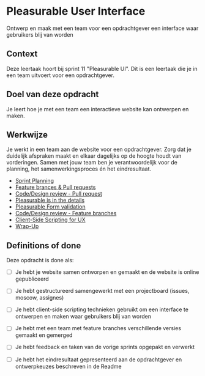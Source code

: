 # Pleasurable User Interface

Ontwerp en maak met een team voor een opdrachtgever een interface waar gebruikers blij van worden



## Context

Deze leertaak hoort bij sprint 11 "Pleasurable UI". Dit is een leertaak die je in een team uitvoert voor een opdrachtgever.


## Doel van deze opdracht
Je leert hoe je met een team een interactieve website kan ontwerpen en maken.

## Werkwijze
Je werkt in een team aan de website voor een opdrachtgever. 
Zorg dat je duidelijk afspraken maakt en elkaar dagelijks op de hoogte houdt van vorderingen. Samen met jouw team ben je verantwoordelijk voor de planning, het samenwerkingsproces én het eindresultaat.


- [Sprint Planning](sprint-planning.md)
- [Feature brances & Pull requests](feature-branches-en-pull-requests.md)
- [Code/Design review - Pull request](code-design-review-pull-request.md)
- [Pleasurable is in the details](pleasurable-is-in-the-details.md)
- [Pleasurable Form validation](pleasurable-form-validation.md)
- [Code/Design review - Feature branches](code-design-review-feature-branches.md)
- [Client-Side Scripting for UX](client-side-scripting-for-ux.md)
- [Wrap-Up](wrap-up.md)


## Definitions of done

Deze opdracht is done als:

- [ ]  Je hebt je website samen ontworpen en gemaakt en de website is online gepubliceerd 
- [ ]  Je hebt gestructureerd samengewerkt met een projectboard (issues, moscow, assignes) 
- [ ]  Je hebt client-side scripting technieken gebruikt om een interface te ontwerpen en maken waar gebruikers blij van worden
- [ ]  Je hebt met een team met feature branches verschillende versies gemaakt en gemerged
- [ ]  Je hebt feedback en taken van de vorige sprints opgepakt en verwerkt
- [ ]  Je hebt het eindresultaat gepresenteerd aan de opdrachtgever en ontwerpkeuzes beschreven in de Readme


